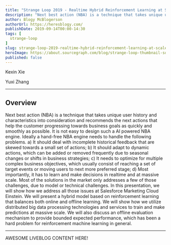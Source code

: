```yaml
---
title: "Strange Loop 2019 - Realtime Hybrid Reinforcement Learning at Scale"
description: "Next best action (NBA) is a technique that takes unique user history and characteristics into consideration and recommends the next actions that help the customer progressing towards business goals as quickly and smoothly as possible. It is not easy to design such a AI powered NBA engine. Ideally a hand-free NBA engine needs to handle the following problems. a) It should deal with incomplete historical feedback that are skewed towards a small set of actions; b) It should adapt to dynamic actions, which can be added or removed frequently due to seasonal changes or shifts in business strategies; c) It needs to optimize for multiple complex business objectives, which usually consist of reaching a set of target events or moving users to next more preferred stage; d) Most importantly, it has to learn and make decisions in realtime and at massive scale. Most of the solutions in the market only addresses a few of those challenges, due to model or technical challenges. In this presentation, we will show how we address all those issues at Salesforce Marketing Cloud Einstein. We will present a hybrid model based on reinforcement learning that balances both online and offline learning. We will show how we utilize distributed big data processing technologies and services to train and make predictions at massive scale. We will also discuss an offline evaluation mechanism to provide bounded expected performance, which has been a hard problem for reinforcement machine learning in general."
author: Blogy McBlogerson
authorUrl: https://heresblogy.com/
publishDate: 2019-09-14T00:00-14:30
tags: [
  strange-loop
]
slug: strange-loop-2019-realtime-hybrid-reinforcement-learning-at-scale
heroImage: https://about.sourcegraph.com/blog/strange-loop-thumbnail-square-v2.jpg
published: false
---
```


<div className="container p-0 liveblog-presenters">
  <div className="row m-0">
      <p className=" mr-6 m-0">
        <span className="liveblog-presenters__name">Kexin Xie</span>
        <a href="https://twitter.com/realstraw" target="_blank" title="Twitter"><i className="fa fa-twitter pr-2"></i></a>
        <a href="https://github.com/realstraw" target="_blank" title="GitHub"><i className="fa fa-github pr-2"></i></a>
      </p>
  <p className=" mr-6 m-0">
        <span className="liveblog-presenters__name">Yuxi Zhang</span>
        <a href="https://github.com/juziyt" target="_blank" title="GitHub"><i className="fa fa-github pr-2"></i></a>
      </p>
  </div>
</div>

---

## Overview

Next best action (NBA) is a technique that takes unique user history and characteristics into consideration and recommends the next actions that help the customer progressing towards business goals as quickly and smoothly as possible. It is not easy to design such a AI powered NBA engine. Ideally a hand-free NBA engine needs to handle the following problems. a) It should deal with incomplete historical feedback that are skewed towards a small set of actions; b) It should adapt to dynamic actions, which can be added or removed frequently due to seasonal changes or shifts in business strategies; c) It needs to optimize for multiple complex business objectives, which usually consist of reaching a set of target events or moving users to next more preferred stage; d) Most importantly, it has to learn and make decisions in realtime and at massive scale. Most of the solutions in the market only addresses a few of those challenges, due to model or technical challenges. In this presentation, we will show how we address all those issues at Salesforce Marketing Cloud Einstein. We will present a hybrid model based on reinforcement learning that balances both online and offline learning. We will show how we utilize distributed big data processing technologies and services to train and make predictions at massive scale. We will also discuss an offline evaluation mechanism to provide bounded expected performance, which has been a hard problem for reinforcement machine learning in general.

---

AWESOME LIVEBLOG CONTENT HERE!
